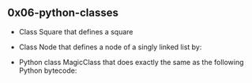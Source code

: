 ## 0x06-python-classes

- Class Square that defines a square

- Class Node that defines a node of a singly linked list by:

- Python class MagicClass that does exactly the same as the following Python bytecode:

